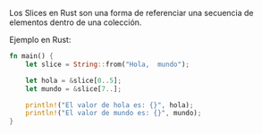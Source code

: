 Los Slices en Rust son una forma de referenciar una secuencia de elementos dentro de una colección\.

Ejemplo en Rust:

```rust
fn main() {
    let slice = String::from("Hola,  mundo");

    let hola = &slice[0..5];
    let mundo = &slice[7..];

    println!("El valor de hola es: {}", hola);
    println!("El valor de mundo es: {}", mundo);
}
```